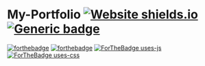 # My-Portfolio [![Website shields.io](https://img.shields.io/website-up-down-success-red/http/shields.io.svg)](http://manojnaidu.surge.sh/) [![Generic badge](https://img.shields.io/badge/Visit-Website-0aad5c.svg)](http://manojnaidu.surge.sh/)

[![forthebadge](https://forthebadge.com/images/badges/made-with-vue.svg)](https://forthebadge.com) [![forthebadge](https://forthebadge.com/images/badges/validated-html5.svg)](https://forthebadge.com) [![ForTheBadge uses-js](http://ForTheBadge.com/images/badges/uses-js.svg)](http://ForTheBadge.com) [![ForTheBadge uses-css](http://ForTheBadge.com/images/badges/uses-css.svg)](http://ForTheBadge.com)
